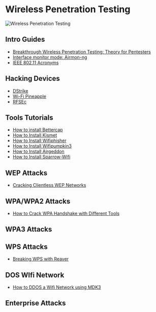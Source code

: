 # Wireless Penetration Testing
![Wireless Penetration Testing](https://www.offensive-wireless.com/wp-content/uploads/2021/09/Wireless-Attacks.png)


## Intro Guides
- [Breakthrough Wireless Penetration Testing: Theory for Pentesters](https://www.offensive-wireless.com/wireless-penetration-testing-theory/)
- [Interface monitor mode: Airmon-ng](https://www.offensive-wireless.com/interface-monitor-mode-airmon-ng/)
- [IEEE 802.11 Acronyms](https://www.offensive-wireless.com/ieee-802-11-acronyms/)

## Hacking Devices
- [DStrike]()
- [Wi-Fi Pineapple]()
- [RFSEc]()

## Tools Tutorials

- [How to install Bettercap](https://www.offensive-wireless.com/how-to-install-bettercap/)
- [How to Install Kismet](https://www.offensive-wireless.com/how-to-install-kismet-in-kali/)
- [How to Install Wifiphisher](https://www.offensive-wireless.com/how-to-install-wifiphisher-on-kali/)
- [How to Install Wifipumpkin3](https://www.offensive-wireless.com/how-to-install-wifipumpkin3/)
- [How to Install Airgeddon](https://www.offensive-wireless.com/how-to-install-airgeddon-on-kali-linux/)
- [How to Install Sparrow-Wifi](https://www.offensive-wireless.com/how-to-install-sparrow-wifi/)


## WEP Attacks
- [Cracking Clientless WEP Networks](https://www.offensive-wireless.com/cracking-clientless-wep-networks/)

## WPA/WPA2 Attacks
- [How to Crack WPA Handshake with Different Tools](https://www.offensive-wireless.com/how-to-crack-wpa-handshake-password/)


## WPA3 Attacks

## WPS Attacks
- [Breaking WPS with Reaver](https://www.offensive-wireless.com/hands-on-how-to-crack-wps-with-reaver/)

## DOS WIfi Network

- [How to DDOS a Wifi Network using MDK3](https://www.offensive-wireless.com/how-to-ddos-a-wifi-network-using-mdk3/)

## Enterprise Attacks